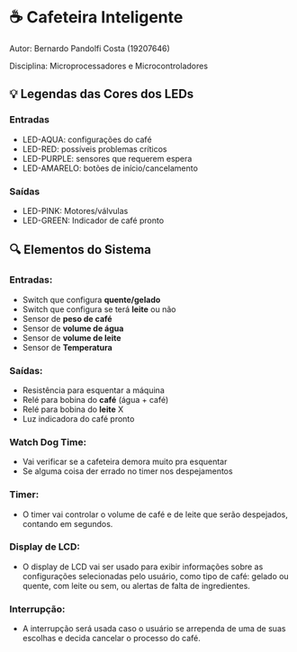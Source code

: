 # ☕ Cafeteira Inteligente
Autor: Bernardo Pandolfi Costa (19207646)

Disciplina: Microprocessadores e Microcontroladores

## 💡 Legendas das Cores dos LEDs
### Entradas
* LED-AQUA: configurações do café
* LED-RED: possíveis problemas críticos
* LED-PURPLE: sensores que requerem espera
* LED-AMARELO: botões de início/cancelamento

### Saídas
* LED-PINK: Motores/válvulas
* LED-GREEN: Indicador de café pronto

## 🔍 Elementos do Sistema
### Entradas:
* Switch que configura **quente/gelado**
* Switch que configura se terá **leite** ou não
* Sensor de **peso de café**
* Sensor de **volume de água**
* Sensor de **volume de leite**
* Sensor de **Temperatura**

### Saídas:
* Resistência para esquentar a máquina
* Relé para bobina do **café** (água + café)
* Relé para bobina do **leite** X
* Luz indicadora do café pronto

### Watch Dog Time:
* Vai verificar se a cafeteira demora muito pra esquentar
* Se alguma coisa der errado no timer nos despejamentos

### Timer:
* O timer vai controlar o volume de café e de leite que serão despejados, contando em segundos.

### Display de LCD:
* O display de LCD vai ser usado para exibir informações sobre as configurações selecionadas pelo usuário, como tipo de café: gelado ou quente, com leite ou sem, ou alertas de falta de ingredientes.

### Interrupção:
* A interrupção será usada caso o usuário se arrependa de uma de suas escolhas e decida cancelar o processo do café.